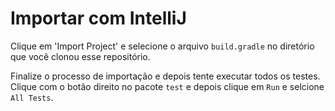 # Importar com IntelliJ

Clique em 'Import Project' e selecione o arquivo `build.gradle` no
diretório que você clonou esse repositório.

Finalize o processo de importação e depois tente executar todos os
testes. Clique com o botão direito no pacote `test` e depois clique
em `Run` e selcione `All Tests`.
